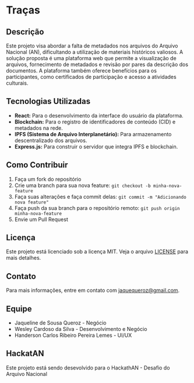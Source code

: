 # Traças

## Descrição
Este projeto visa abordar a falta de metadados nos arquivos do Arquivo Nacional (AN), dificultando a utilização de materiais históricos valiosos. A solução proposta é uma plataforma web que permite a visualização de arquivos, fornecimento de metadados e revisão por pares da descrição dos documentos. A plataforma também oferece benefícios para os participantes, como certificados de participação e acesso a atividades culturais.

## Tecnologias Utilizadas
- **React:** Para o desenvolvimento da interface do usuário da plataforma.
- **Blockchain:** Para o registro de identificadores de conteúdo (CID) e metadados na rede.
- **IPFS (Sistema de Arquivo Interplanetário):** Para armazenamento descentralizado dos arquivos.
- **Express.js:** Para construir o servidor que integra IPFS e blockchain.


## Como Contribuir
1. Faça um fork do repositório
2. Crie uma branch para sua nova feature: `git checkout -b minha-nova-feature`
3. Faça suas alterações e faça commit delas: `git commit -m "Adicionando nova feature"`
4. Faça push da sua branch para o repositório remoto: `git push origin minha-nova-feature`
5. Envie um Pull Request

## Licença
Este projeto está licenciado sob a licença MIT. Veja o arquivo [LICENSE](LICENSE) para mais detalhes.

## Contato
Para mais informações, entre em contato com [jaquequeroz@gmail.com](mailto:jaquequeroz@gmail.com).

## Equipe
- Jaqueline de Sousa Queroz - Negócio
- Wesley Cardoso da Silva - Desenvolvimento e Negócio
- Handerson Carlos Ribeiro Pereira Lemes - UI/UX

## HackatAN
Este projeto está sendo desevolvido para o HackathAN - Desafio do Arquivo Nacional
